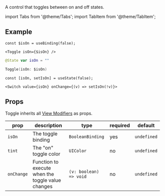---
---

A control that toggles between on and off states.

import Tabs from '@theme/Tabs';
import TabItem from '@theme/TabItem';

## Example

<Tabs>
<TabItem value="srn" label="swiftui-react-native">

```tsx
const $isOn = useBinding(false);
```

```tsx
<Toggle isOn={$isOn} />
```

</TabItem>
<TabItem value="swiftui" label="SwiftUI">

```swift
@State var isOn = ""
```

```swift
Toggle(isOn: $isOn)
```

</TabItem>
<TabItem value="react-native" label="React Native">

```tsx
const [isOn, setIsOn] = useState(false);
```

```tsx
<Switch value={isOn} onChange={(v) => setIsOn(!v)}>
```

</TabItem>
</Tabs>

## Props

Toggle inherits all [View Modifiers](../modifiers#view-modifiers) as props.

| prop       | description                                       | type                   | required | default     |
| ---------- | ------------------------------------------------- | ---------------------- | -------- | ----------- |
| `isOn`     | The toggle binding                                | `BooleanBinding`       | yes      | `undefined` |
| `tint`     | The "on" toggle color                             | `UIColor`              | no       | `undefined` |
| `onChange` | Function to execute when the toggle value changes | `(v: boolean) => void` | no       | `undefined` |
